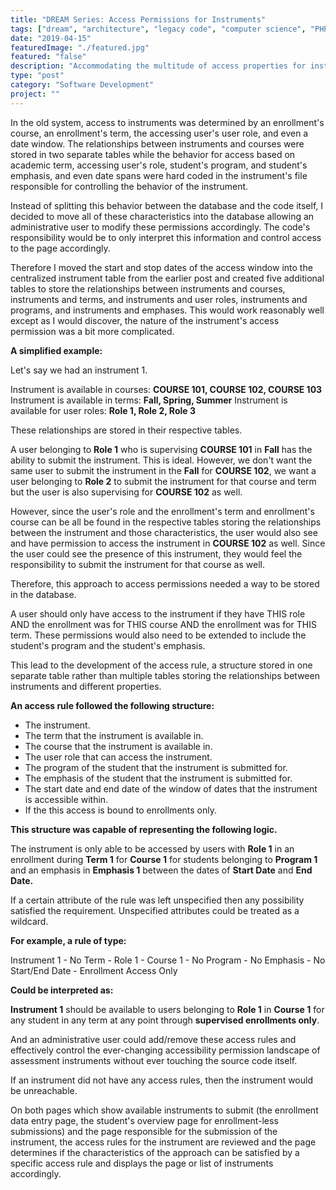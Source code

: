 ```yaml
---
title: "DREAM Series: Access Permissions for Instruments"
tags: ["dream", "architecture", "legacy code", "computer science", "PHP", "MySQL", "jQuery", "LAMP"]
date: "2019-04-15"
featuredImage: "./featured.jpg"
featured: "false"
description: "Accommodating the multitude of access properties for instrument access and submission in the form of a collection of individual rules that must be satisfied."
type: "post"
category: "Software Development"
project: ""
--- 
```


In the old system, access to instruments was determined by an enrollment's course, an enrollment's term, the accessing user's user role, and even a date window. The relationships between instruments and courses were stored in two separate tables while the behavior for access based on academic term, accessing user's role, student's program, and student's emphasis, and even date spans were hard coded in the instrument's file responsible for controlling the behavior of the instrument.

Instead of splitting this behavior between the database and the code itself, I decided to move all of these characteristics into the database allowing an administrative user to modify these permissions accordingly. The code's responsibility would be to only interpret this information and control access to the page accordingly.

Therefore I moved the start and stop dates of the access window into the centralized instrument table from the earlier post and created five additional tables to store the relationships between instruments and courses, instruments and terms, and instruments and user roles, instruments and programs, and instruments and emphases. This would work reasonably well except as I would discover, the nature of the instrument's access permission was a bit more complicated.

**A simplified example:**

Let's say we had an instrument 1.

Instrument is available in courses: **COURSE 101, COURSE 102, COURSE 103**
Instrument is available in terms: **Fall, Spring, Summer**
Instrument is available for user roles: **Role 1, Role 2, Role 3**

These relationships are stored in their respective tables.

A user belonging to **Role 1** who is supervising **COURSE 101** in **Fall** has the ability to submit the instrument. This is ideal. However, we don't want the same user to submit the instrument in the **Fall** for **COURSE 102**, we want a user belonging to **Role 2** to submit the instrument for that course and term but the user is also supervising for **COURSE 102** as well.

However, since the user's role and the enrollment's term and enrollment's course can be all be found in the respective tables storing the relationships between the instrument and those characteristics, the user would also see and have permission to access the instrument in **COURSE 102** as well. Since the user could see the presence of this instrument, they would feel the responsibility to submit the instrument for that course as well.

Therefore, this approach to access permissions needed a way to be stored in the database.

A user should only have access to the instrument if they have THIS role AND the enrollment was for THIS course AND the enrollment was for THIS term. These permissions would also need to be extended to include the student's program and the student's emphasis.

This lead to the development of the access rule, a structure stored in one separate table rather than multiple tables storing the relationships between instruments and different properties. 

**An access rule followed the following structure:**
- The instrument.
- The term that the instrument is available in.
- The course that the instrument is available in.
- The user role that can access the instrument.
- The program of the student that the instrument is submitted for.
- The emphasis of the student that the instrument is submitted for.
- The start date and end date of the window of dates that the instrument is accessible within.
- If the this access is bound to enrollments only.

**This structure was capable of representing the following logic.**

The instrument is only able to be accessed by users with **Role 1** in an enrollment during **Term 1** for **Course 1** for students belonging to **Program 1** and an emphasis in **Emphasis 1** between the dates of **Start Date** and **End Date.**

If a certain attribute of the rule was left unspecified then any possibility satisfied the requirement.  Unspecified attributes could be treated as a wildcard.

**For example, a rule of type:**

Instrument 1 - No Term - Role 1 - Course 1 - No Program - No Emphasis - No Start/End Date - Enrollment Access Only 

**Could be interpreted as:**

**Instrument 1** should be available to users belonging to **Role 1** in **Course 1** for any student in any term at any point through **supervised enrollments only**.

And an administrative user could add/remove these access rules and effectively control the ever-changing accessibility permission landscape of assessment instruments without ever touching the source code itself.

If an instrument did not have any access rules, then the instrument would be unreachable. 

On both pages which show available instruments to submit (the enrollment data entry page, the student's overview page for enrollment-less submissions) and the page responsible for the submission of the instrument, the access rules for the instrument are reviewed and the page determines if the characteristics of the approach can be satisfied by a specific access rule and displays the page or list of instruments accordingly.